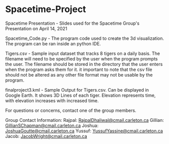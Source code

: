 # Spacetime-Project



Spacetime Presentation - Slides used for the Spacetime Group's Presentation on April 14, 2021

Spacetime_Code.py - The program code used to create the 3d visualization. The program can be ran inside an python IDE.

Tigers.csv - Sample input dataset that tracks 8 tigers on a daily basis. The filename will need to be specified by the user when the program prompts the user. The filename should be stored in the directory that the user enters when the program asks them for it. it important to note that the csv file should not be altered as any other file format may not be usable by the program.

finalproject3.kml - Sample Output for Tigers.csv. Can be displayed in Google Earth. It shows 3D Lines of each tiger. Elevation represents time, with elevation increases with increased time.




For questions or concerns, contact one of the group members.

Group Contact Information:
Rajpal: RajpalDhaliwal@cmail.carleton.ca
Gillian: GillianSChapman@cmail.carleton.ca
Joshua: JoshuaGoutte@cmail.carleton.ca
Yussuf: YussufYassine@cmail.carleton.ca
Jacob: JacobWright@cmail.carleton.ca
